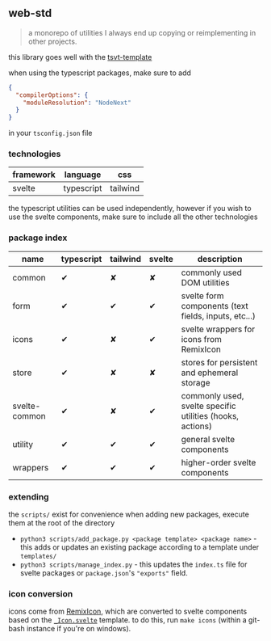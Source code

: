 ## web-std

> a monorepo of utilities I always end up copying or reimplementing in other projects.

this library goes well with the [tsvt-template](https://github.com/LQR471814/tsvt-template.git)

when using the typescript packages, make sure to add

```json
{
  "compilerOptions": {
    "moduleResolution": "NodeNext"
  }
}
```

in your `tsconfig.json` file

### technologies

| framework | language | css |
| --- | --- | --- |
| svelte | typescript | tailwind |

the typescript utilities can be used independently, however if you wish to use the svelte components, make sure to include all the other technologies

### package index

| name | typescript | tailwind | svelte | description |
| --- | --- | --- | --- | --- |
| common | ✔ | ✘ | ✘ | commonly used DOM utilities |
| form | ✔ | ✔ | ✔ | svelte form components (text fields, inputs, etc...) |
| icons | ✔ | ✘ | ✔ | svelte wrappers for icons from RemixIcon |
| store | ✔ | ✘ | ✘ | stores for persistent and ephemeral storage |
| svelte-common | ✔ | ✘ | ✔ | commonly used, svelte specific utilities (hooks, actions) |
| utility | ✔ | ✔ | ✔ | general svelte components |
| wrappers | ✔ | ✔ | ✔ | higher-order svelte components |

### extending

the `scripts/` exist for convenience when adding new packages, execute them at the root of the directory

- `python3 scripts/add_package.py <package template> <package name>` - this adds or updates an existing package according to a template under `templates/`
- `python3 scripts/manage_index.py` - this updates the `index.ts` file for svelte packages or `package.json`'s `"exports"` field.

### icon conversion

icons come from [RemixIcon](https://remixicon.com/), which are converted to svelte components based on the [`_Icon.svelte`](src/icons/_Icon.svelte) template. to do this, run `make icons` (within a git-bash instance if you're on windows).
